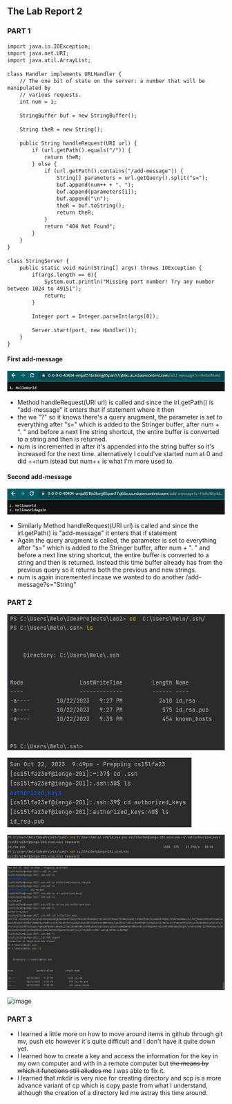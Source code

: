 
## The Lab Report 2

### PART 1
```
import java.io.IOException;
import java.net.URI;
import java.util.ArrayList;

class Handler implements URLHandler {
    // The one bit of state on the server: a number that will be manipulated by
    // various requests.
    int num = 1;

    StringBuffer buf = new StringBuffer();

    String theR = new String();

    public String handleRequest(URI url) {
        if (url.getPath().equals("/")) {
            return theR;
        } else {
            if (url.getPath().contains("/add-message")) {
                String[] parameters = url.getQuery().split("s=");
                buf.append(num++ + ". ");
                buf.append(parameters[1]);
                buf.append("\n");
                theR = buf.toString();
                return theR;
            }
            return "404 Not Found";
        }
    }
}

class StringServer {
    public static void main(String[] args) throws IOException {
        if(args.length == 0){
            System.out.println("Missing port number! Try any number between 1024 to 49151");
            return;
        }

        Integer port = Integer.parseInt(args[0]);

        Server.start(port, new Handler());
    }
}

```

#### First add-message

  ![Image](Part1_1.png)

- Method handleRequest(URI url) is called and since the irl.getPath() is "add-message" it enters that if statement where it then
- the we "?" so it knows there's a query arugment, the parameter is set to everything after "s=" which is added to the Stringer buffer, after num + ". " and before a next line string shortcut, the entire buffer is converted to a string and then is returned.
- num is incremented in after it's appended into the string buffer so it's increased for the next time. alternatively I could've started num at 0 and did ++num istead but num++ is what I'm more used to.


#### Second add-message 

  ![Image](Part1_2.png)

- Similarly Method handleRequest(URI url) is called and since the irl.getPath() is "add-message" it enters that if statement
- Again the query arugment is called, the parameter is set to everything after "s=" which is added to the Stringer buffer, after num + ". " and before a next line string shortcut, the entire buffer is converted to a string and then is returned. Instead this time buffer already has from the previous query so it returns both the previous and new strings.
- num is again incremented incase we wanted to do another /add-message?s="String"
  

### PART 2


  ![Image](PrivateKeyOnComp.png)

  
  ![Image](PublicKeyInSSH2.png)


  ![Images](NoWorky.png)
  

  ![Images](fixingMyIssue.png)
  

![image](https://github.com/weloniheu/cse15l-lab-report/assets/115903567/9447c8f5-3fcf-4cb5-aa1b-221d6764ef76)


### PART 3

- I learned a little more on how to move around items in github through git mv, push etc however it's quite difficult and I don't have it quite down yet.
- I learned how to create a key and access the information for the key in my own computer and with in a remote computer but ~~the means by which it functions still alludes me~~ I was able to fix it.
- I learned that mkdir is very nice for creating directory and scp is a more advance variant of cp which is copy paste from what I understand, although the creation of a directory led me astray this time around.








